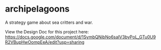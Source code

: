 # archipelagoons
A strategy game about sea critters and war.

View the Design Doc for this project here:
https://docs.google.com/document/d/1SymbQNibNo6saIV3byPoL_GTu0U9R2VBupHwOompEeA/edit?usp=sharing
